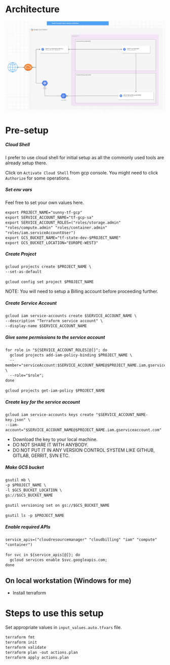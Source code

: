 # Architecture

![Architecture Diagram](images/network_architecture.png)


# Pre-setup

##### Cloud Shell

I prefer to use cloud shell for initial setup as all the commonly used tools are already setup there.

Click on `Activate Cloud Shell` from gcp console. You might need to click `Authorize` for some operations.

##### Set env vars

Feel free to set your own values here.

```
export PROJECT_NAME="sunny-tf-gcp"
export SERVICE_ACCOUNT_NAME="tf-gcp-sa"
export SERVICE_ACCOUNT_ROLES=("roles/storage.admin" "roles/compute.admin" "roles/container.admin" "roles/iam.serviceAccountUser")
export GCS_BUCKET_NAME="tf-state-dev-$PROJECT_NAME"
export GCS_BUCKET_LOCATION="EUROPE-WEST3"
```

##### Create Project

```
gcloud projects create $PROJECT_NAME \
--set-as-default

gcloud config set project $PROJECT_NAME
```

NOTE: You will need to setup a Billing account before proceeding further.

##### Create Service Account

```
gcloud iam service-accounts create $SERVICE_ACCOUNT_NAME \
--description "Terraform service account" \
--display-name $SERVICE_ACCOUNT_NAME
```

##### Give some permissions to the service account

```
for role in "${SERVICE_ACCOUNT_ROLES[@]}"; do
  gcloud projects add-iam-policy-binding $PROJECT_NAME \
  --member="serviceAccount:$SERVICE_ACCOUNT_NAME@$PROJECT_NAME.iam.gserviceaccount.com" \
  --role="$role";
done

gcloud projects get-iam-policy $PROJECT_NAME
```

##### Create key for the service account

```
gcloud iam service-accounts keys create "$SERVICE_ACCOUNT_NAME-key.json" \
--iam-account="$SERVICE_ACCOUNT_NAME@$PROJECT_NAME.iam.gserviceaccount.com"
```

- Download the key to your local machine.
- DO NOT SHARE IT WITH ANYBODY.
- DO NOT PUT IT IN ANY VERSION CONTROL SYSTEM LIKE GITHUB, GITLAB, GERRIT, SVN ETC.

##### Make GCS bucket

```
gsutil mb \
-p $PROJECT_NAME \
-l $GCS_BUCKET_LOCATION \
gs://$GCS_BUCKET_NAME

gsutil versioning set on gs://$GCS_BUCKET_NAME

gsutil ls -p $PROJECT_NAME
```

##### Enable required APIs

```
service_apis=("cloudresourcemanager" "cloudbilling" "iam" "compute" "container")

for svc in ${service_apis[@]}; do
  gcloud services enable $svc.googleapis.com;
done
```

## On local workstation (Windows for me)

- Install terraform

# Steps to use this setup

Set appropriate values in `input_values.auto.tfvars` file.

```
terraform fmt
terraform init
terraform validate
terraform plan -out actions.plan
terraform apply actions.plan
```